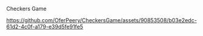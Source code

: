 Checkers Game

https://github.com/OferPeery/CheckersGame/assets/90853508/b03e2edc-61d2-4c0f-a179-e39d5fe91fe5